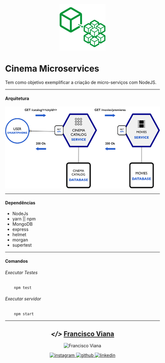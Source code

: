 <div align="center"><a href="#"><img width="150" height="150" src="./assets/img/logo-micro.png"></a></div>

# Cinema Microservices
Tem como objetivo exemplificar a criação de micro-serviços com NodeJS.

---

#### Arquitetura

<div align="center"><a href="#"><img width="700" height="265" src="./assets/img/consulta-de-lancamentos.png"></a></div>

---

#### Dependências
- NodeJs
- yarn || npm
- MongoDB
- express
- helmet
- morgan
- supertest

---

#### Comandos
###### Executar Testes
```shell
    npm test
```

###### Executar servidor
```shell
    npm start
```

---

<h2 align="center"> <em>&lt;/&gt;</em> <a href="https://www.linkedin.com/in/francisco-v-a8858010a/" target="_blank">Francisco Viana</a></h2>
  <p align="center"> 
    <img 
      src="./img/eu.jfif" 
      alt="Francisco Viana" 
      height="200"
  </p>

<p align="center">
 <a href="https://www.instagram.com/_fco.viana/" target="_blank"> 
    <img src="./img/instagram.svg" alt="instagram" height="36"> 
 <a href="https://github.com/Francisco1030" target="_blank">
    <img src="./img/github.png" alt="github" height="36">    
 </a>
 </a> 
 <a href="https://www.linkedin.com/in/francisco-v-a8858010a/" target="_blank">
    <img src="./img/linkedin.svg" alt="linkedin" height="36">   
 </a>
</p>

